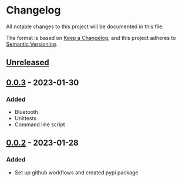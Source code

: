 # Changelog
All notable changes to this project will be documented in this file.

The format is based on [Keep a Changelog](https://keepachangelog.com/en/1.0.0/), and this project adheres to [Semantic Versioning](https://semver.org/spec/v2.0.0.html).

## [Unreleased]

## [0.0.3] - 2023-01-30
### Added
- Bluetooth
- Unittests
- Command line script

## [0.0.2] - 2023-01-28
### Added
- Set up github workflows and created pypi package

[Unreleased]: https://github.com/gluap/obs-picamera/compare/0.0.3...master
[0.0.3]: https://github.com/gluap/obs-picamera/compare/0.0.2...0.0.3
[0.0.2]: https://github.com/gluap/obs-picamera/tree/0.0.2

